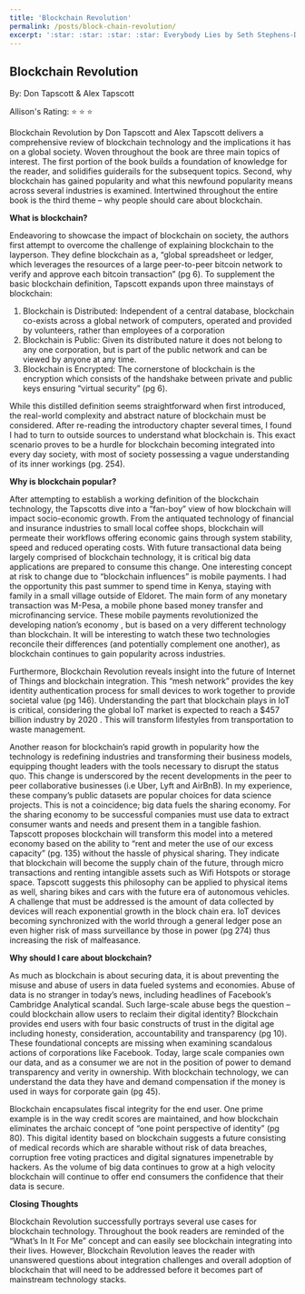 ```yaml
---
title: 'Blockchain Revolution'
permalink: /posts/block-chain-revolution/
excerpt: ':star: :star: :star: :star: Everybody Lies by Seth Stephens-Davidowitz uses humor and personal exposition to analyze current social issues with data science methodologies'
---
```


Blockchain Revolution
------
By: Don Tapscott & Alex Tapscott

Allison's Rating: :star: :star: :star:

Blockchain Revolution by Don Tapscott and Alex Tapscott delivers a comprehensive review of blockchain technology and the implications it has on a global society. Woven throughout the book are three main topics of interest. The first portion of the book builds a foundation of knowledge for the reader, and solidifies guiderails for the subsequent topics. Second, why blockchain has gained popularity and what this newfound popularity means across several industries is examined. Intertwined throughout the entire book is the third theme – why people should care about blockchain.


**What is blockchain?**

Endeavoring to showcase the impact of blockchain on society, the authors first attempt to overcome the challenge of explaining blockchain to the layperson. They define blockchain as a, “global spreadsheet or ledger, which leverages the resources of a large peer-to-peer bitcoin network to verify and approve each bitcoin transaction” (pg 6). To supplement the basic blockchain definition, Tapscott expands upon three mainstays of blockchain:

1)	Blockchain is Distributed: Independent of a central database, blockchain co-exists across a global network of computers, operated and provided by volunteers, rather than employees of a corporation
2)	Blockchain is Public: Given its distributed nature it does not belong to any one corporation, but is part of the public network and can be viewed by anyone at any time.
3)	Blockchain is Encrypted: The cornerstone of blockchain is the encryption which consists of the handshake between private and public keys ensuring “virtual security” (pg 6).

While this distilled definition seems straightforward when first introduced, the real-world complexity and abstract nature of blockchain must be considered. After re-reading the introductory chapter several times, I found I had to turn to outside sources to understand what blockchain is. This exact scenario proves to be a hurdle for blockchain becoming integrated into every day society, with most of society possessing a vague understanding of its inner workings (pg. 254).

**Why is blockchain popular?**

After attempting to establish a working definition of the blockchain technology, the Tapscotts dive into a “fan-boy” view of how blockchain will impact socio-economic growth. From the antiquated technology of financial and insurance industries to small local coffee shops, blockchain will permeate their workflows offering economic gains through system stability, speed and reduced operating costs. With future transactional data being largely comprised of blockchain technology, it is critical big data applications are prepared to consume this change. One interesting concept at risk to change due to “blockchain influences” is mobile payments. I had the opportunity this past summer to spend time in Kenya, staying with family in a small village outside of Eldoret. The main form of any monetary transaction was M-Pesa, a mobile phone based money transfer and microfinancing service. These mobile payments revolutionized the developing nation’s economy , but is based on a very different technology than blockchain. It will be interesting to watch these two technologies reconcile their differences (and potentially complement one another), as blockchain continues to gain popularity across industries.

Furthermore, Blockchain Revolution reveals insight into the future of Internet of Things and blockchain integration. This “mesh network” provides the key identity authentication process for small devices to work together to provide societal value (pg 146). Understanding the part that blockchain plays in IoT is critical, considering the global IoT market is expected to reach a $457 billion industry by 2020 . This will transform lifestyles from transportation to waste management.  	

Another reason for blockchain’s rapid growth in popularity how the technology is redefining industries and transforming their business models, equipping thought leaders with the tools necessary to disrupt the status quo. This change is underscored by the recent developments in the peer to peer collaborative businesses (i.e Uber, Lyft and AirBnB). In my experience, these company’s public datasets are popular choices for data science projects. This is not a coincidence; big data fuels the sharing economy. For the sharing economy to be successful companies must use data to extract consumer wants and needs and present them in a tangible fashion. Tapscott proposes blockchain will transform this model into a metered economy based on the ability to “rent and meter the use of our excess capacity” (pg. 135) without the hassle of physical sharing. They indicate that blockchain will become the supply chain of the future, through micro transactions and renting intangible assets such as Wifi Hotspots or storage space. Tapscott suggests this philosophy can be applied to physical items as well, sharing bikes and cars with the future era of autonomous vehicles. A challenge that must be addressed is the amount of data collected by devices will reach exponential growth in the block chain era.  IoT devices becoming synchronized with the world through a general ledger pose an even higher risk of mass surveillance by those in power (pg 274) thus increasing the risk of malfeasance.

**Why should I care about blockchain?**

As much as blockchain is about securing data, it is about preventing the misuse and abuse of users in data fueled systems and economies. Abuse of data is no stranger in today’s news, including headlines of Facebook’s Cambridge Analytical scandal. Such large-scale abuse begs the question – could blockchain allow users to reclaim their digital identity? Blockchain provides end users with four basic constructs of trust in the digital age including honesty, consideration, accountability and transparency (pg 10). These foundational concepts are missing when examining scandalous actions of corporations like Facebook. Today, large scale companies own our data, and as a consumer we are not in the position of power to demand transparency and verity in ownership. With blockchain technology, we can understand the data they have and demand compensation if the money is used in ways for corporate gain (pg 45).

Blockchain encapsulates fiscal integrity for the end user.  One prime example is in the way credit scores are maintained, and how blockchain eliminates the archaic concept of “one point perspective of identity” (pg 80).  This digital identity based on blockchain suggests a future consisting of medical records which are sharable without risk of data breaches, corruption free voting practices and digital signatures impenetrable by hackers. As the volume of big data continues to grow at a high velocity blockchain will continue to offer end consumers the confidence that their data is secure.

**Closing Thoughts**

Blockchain Revolution successfully portrays several use cases for blockchain technology. Throughout the book readers are reminded of the “What’s In It For Me” concept and can easily see blockchain integrating into their lives. However, Blockchain Revolution leaves the reader with unanswered questions about integration challenges and overall adoption of blockchain that will need to be addressed before it becomes part of mainstream technology stacks.
